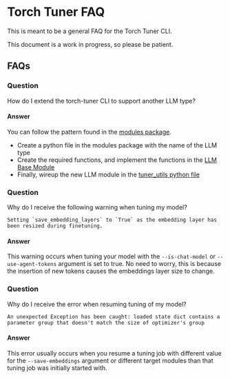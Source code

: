 # Torch Tuner FAQ

This is meant to be a general FAQ for the Torch Tuner CLI.

This document is a work in progress, so please be patient.

## FAQs

### Question

How do I extend the torch-tuner CLI to support another LLM type?

#### Answer

You can follow the pattern found in the [modules package](../src/main/modules).

- Create a python file in the modules package with the name of the LLM type
- Create the required functions, and implement the functions in the [LLM Base Module](../src/main/base/llm_base_module.py)
- Finally, wireup the new LLM module in the [tuner_utils python file](../src/main/utils/tuner_utils.py)

### Question

Why do I receive the following warning when tuning my model?

```
Setting `save_embedding_layers` to `True` as the embedding layer has been resized during finetuning.
```

#### Answer

This warning occurs when tuning your model with the `--is-chat-model` or `--use-agent-tokens` argument is set to true.
No need to worry, this is because the insertion of new tokens causes the embeddings layer size to change.

### Question

Why do I receive the error when resuming tuning of my model?

```
An unexpected Exception has been caught: loaded state dict contains a parameter group that doesn't match the size of optimizer's group
```

#### Answer

This error usually occurs when you resume a tuning job with different value 
for the `--save-embeddings` argument or different target modules than that tuning job was initially started with.